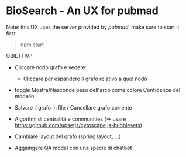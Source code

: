 # BioSearch - An UX for pubmad

Note: this UX uses the server provided by *pubmad*, make sure to start it first.

> npm start

OBIETTIVI:
- Cliccare nodo grafo e vedere:
    - Cliccare per espandere il grafo relativo a quel nodo

- toggle Mostra/Nasconde peso dell'arco come colore Confidence del modello



- Salvare il grafo in file / Cancellare grafo corrente



- Algoritmi di centralità e communities (=> usare https://github.com/upsetjs/cytoscape.js-bubblesets)
- Cambiare layout del grafo (spring layout, ...)

- Aggiungere QA model con una specie di chatbot